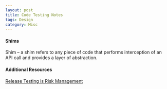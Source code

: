 ```yaml
---
layout: post
title: Code Testing Notes
tags: Design
category: Misc
---
```


#### Shims ####

Shim – a shim refers to any piece of code that performs interception of an API call and provides a layer of abstraction.

#### Additional Resources ####

[Release Testing is Risk Management](https://www.simple-talk.com/opinion/opinion-pieces/release-testing-is-risk-management-theatre/)  
